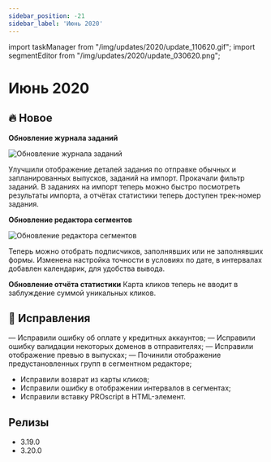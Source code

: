 ```yaml
---
sidebar_position: -21
sidebar_label: 'Июнь 2020'
---
```


import taskManager from "/img/updates/2020/update_110620.gif";
import segmentEditor from "/img/updates/2020/update_030620.png";

# Июнь 2020

## 🔥 Новое

**Обновление журнала заданий**

<p align="left">
    <img src={taskManager} alt="Обновление журнала заданий" />
</p>
Улучшили отображение деталей задания по отправке обычных и запланированных выпусков, заданий на импорт. Прокачали фильтр заданий. В заданиях на импорт теперь можно быстро посмотреть результаты импорта, а отчётах статистики теперь доступен трек-номер задания.

**Обновление редактора сегментов**

<p align="left">
    <img src={segmentEditor} alt="Обновление редактора сегментов" />
</p>
Теперь можно отобрать подписчиков, заполнявших или не заполнявших формы.
Изменена настройка точности в условиях по дате, в интервалах добавлен календарик, для удобства вывода.

**Обновление отчёта статистики**
Карта кликов теперь не вводит в заблуждение суммой уникальных кликов.

## 🐛 Исправления

— Исправили ошибку об оплате у кредитных аккаунтов;
— Исправили ошибку валидации некоторых доменов в отправителях;
— Исправили отображение превью в выпусках;
— Починили отображение предустановленных групп в сегментном редакторе;

- Исправили возврат из карты кликов;
- Исправили ошибку в отображении интервалов в сегментах;
- Исправили вставку PROscript в HTML-элемент.

## Релизы

- 3.19.0
- 3.20.0
